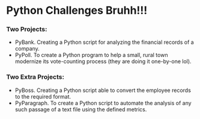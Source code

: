 # Python Challenges Bruhh!!!

### Two Projects:

- PyBank. Creating a Python script for analyzing the financial records of a company.
- PyPoll. To create a Python program to help a small, rural town modernize its vote-counting process (they are doing it one-by-one lol).

### Two Extra Projects:

- PyBoss. Creating a Python script able to convert the employee records to the required format.
- PyParagraph. To create a Python script to automate the analysis of any such passage of a text file using the defined metrics.